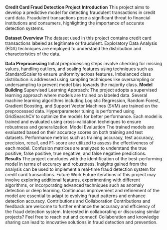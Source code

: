 **Credit Card Fraud Detection Project**
**Introduction**
This project aims to develop a predictive model for detecting fraudulent transactions in credit card data. Fraudulent transactions pose a significant threat to financial institutions and consumers, highlighting the importance of accurate detection systems.

**Dataset Overview**
The dataset used in this project contains credit card transactions labeled as legitimate or fraudulent. Exploratory Data Analysis (EDA) techniques are employed to understand the distribution and characteristics of the data.

**Data Preprocessing**
Initial preprocessing steps involve checking for missing values, handling outliers, and scaling features using techniques such as StandardScaler to ensure uniformity across features.
Imbalanced class distribution is addressed using sampling techniques like oversampling or undersampling to prevent model bias towards the majority class.
**Model Building**
Supervised Learning Approach: The project adopts a supervised learning approach where models are trained on labeled data.
Several machine learning algorithms including Logistic Regression, Random Forest, Gradient Boosting, and Support Vector Machines (SVM) are trained on the preprocessed data.
Hyperparameter tuning is performed using GridSearchCV to optimize the models for better performance.
Each model is trained and evaluated using cross-validation techniques to ensure robustness and generalization.
Model Evaluation
The trained models are evaluated based on their accuracy scores on both training and test datasets.
Performance metrics such as training accuracy, test accuracy, precision, recall, and F1-score are utilized to assess the effectiveness of each model.
Confusion matrices are analyzed to understand the true positive, false positive, true negative, and false negative predictions.
**Results**
The project concludes with the identification of the best-performing model in terms of accuracy and robustness.
Insights gained from the analysis can be used to implement a real-time fraud detection system for credit card transactions.
Future Work
Future iterations of this project may involve exploring additional features, experimenting with different algorithms, or incorporating advanced techniques such as anomaly detection or deep learning.
Continuous improvement and refinement of the model are essential to adapt to evolving fraud patterns and enhance detection accuracy.
Contributions and Collaboration
Contributions and feedback are welcome to further enhance the accuracy and efficiency of the fraud detection system.
Interested in collaborating or discussing similar projects? Feel free to reach out and connect! Collaboration and knowledge sharing can lead to innovative solutions in fraud detection and prevention.
